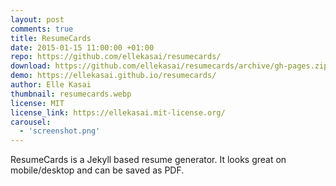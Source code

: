 ```yaml
---
layout: post
comments: true
title: ResumeCards
date: 2015-01-15 11:00:00 +01:00
repo: https://github.com/ellekasai/resumecards/
download: https://github.com/ellekasai/resumecards/archive/gh-pages.zip
demo: https://ellekasai.github.io/resumecards/
author: Elle Kasai
thumbnail: resumecards.webp
license: MIT
license_link: https://ellekasai.mit-license.org/
carousel:
  - 'screenshot.png'
---
```


ResumeCards is a Jekyll based resume generator. It looks great on mobile/desktop and can be saved as PDF.

